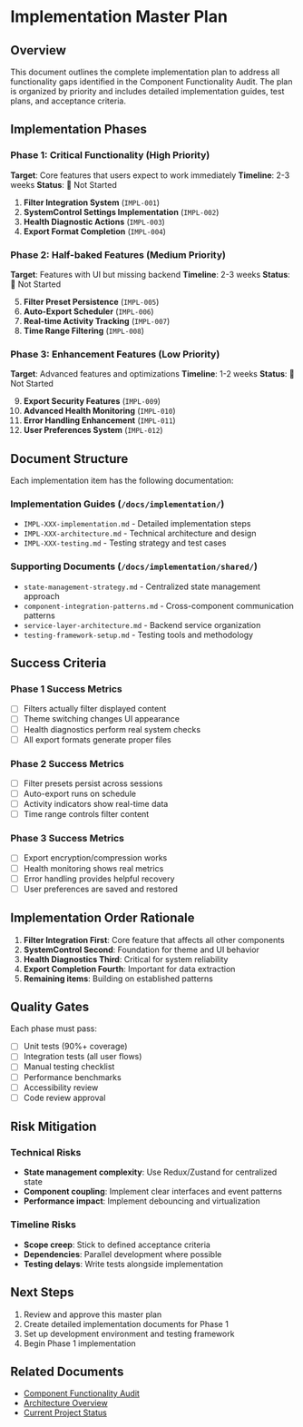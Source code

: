 # Implementation Master Plan

## Overview

This document outlines the complete implementation plan to address all functionality gaps identified in the Component Functionality Audit. The plan is organized by priority and includes detailed implementation guides, test plans, and acceptance criteria.

## Implementation Phases

### Phase 1: Critical Functionality (High Priority)
**Target**: Core features that users expect to work immediately
**Timeline**: 2-3 weeks
**Status**: 🔴 Not Started

1. **Filter Integration System** (`IMPL-001`)
2. **SystemControl Settings Implementation** (`IMPL-002`) 
3. **Health Diagnostic Actions** (`IMPL-003`)
4. **Export Format Completion** (`IMPL-004`)

### Phase 2: Half-baked Features (Medium Priority)
**Target**: Features with UI but missing backend
**Timeline**: 2-3 weeks
**Status**: 🔴 Not Started

5. **Filter Preset Persistence** (`IMPL-005`)
6. **Auto-Export Scheduler** (`IMPL-006`)
7. **Real-time Activity Tracking** (`IMPL-007`)
8. **Time Range Filtering** (`IMPL-008`)

### Phase 3: Enhancement Features (Low Priority)
**Target**: Advanced features and optimizations
**Timeline**: 1-2 weeks
**Status**: 🔴 Not Started

9. **Export Security Features** (`IMPL-009`)
10. **Advanced Health Monitoring** (`IMPL-010`)
11. **Error Handling Enhancement** (`IMPL-011`)
12. **User Preferences System** (`IMPL-012`)

## Document Structure

Each implementation item has the following documentation:

### Implementation Guides (`/docs/implementation/`)
- `IMPL-XXX-implementation.md` - Detailed implementation steps
- `IMPL-XXX-architecture.md` - Technical architecture and design
- `IMPL-XXX-testing.md` - Testing strategy and test cases

### Supporting Documents (`/docs/implementation/shared/`)
- `state-management-strategy.md` - Centralized state management approach
- `component-integration-patterns.md` - Cross-component communication patterns
- `service-layer-architecture.md` - Backend service organization
- `testing-framework-setup.md` - Testing tools and methodology

## Success Criteria

### Phase 1 Success Metrics
- [ ] Filters actually filter displayed content
- [ ] Theme switching changes UI appearance
- [ ] Health diagnostics perform real system checks
- [ ] All export formats generate proper files

### Phase 2 Success Metrics
- [ ] Filter presets persist across sessions
- [ ] Auto-export runs on schedule
- [ ] Activity indicators show real-time data
- [ ] Time range controls filter content

### Phase 3 Success Metrics
- [ ] Export encryption/compression works
- [ ] Health monitoring shows real metrics
- [ ] Error handling provides helpful recovery
- [ ] User preferences are saved and restored

## Implementation Order Rationale

1. **Filter Integration First**: Core feature that affects all other components
2. **SystemControl Second**: Foundation for theme and UI behavior
3. **Health Diagnostics Third**: Critical for system reliability
4. **Export Completion Fourth**: Important for data extraction
5. **Remaining items**: Building on established patterns

## Quality Gates

Each phase must pass:
- [ ] Unit tests (90%+ coverage)
- [ ] Integration tests (all user flows)
- [ ] Manual testing checklist
- [ ] Performance benchmarks
- [ ] Accessibility review
- [ ] Code review approval

## Risk Mitigation

### Technical Risks
- **State management complexity**: Use Redux/Zustand for centralized state
- **Component coupling**: Implement clear interfaces and event patterns
- **Performance impact**: Implement debouncing and virtualization

### Timeline Risks
- **Scope creep**: Stick to defined acceptance criteria
- **Dependencies**: Parallel development where possible
- **Testing delays**: Write tests alongside implementation

## Next Steps

1. Review and approve this master plan
2. Create detailed implementation documents for Phase 1
3. Set up development environment and testing framework
4. Begin Phase 1 implementation

## Related Documents

- [Component Functionality Audit](../COMPONENT_FUNCTIONALITY_AUDIT.md)
- [Architecture Overview](../architecture/component-architecture.md)
- [Current Project Status](../../PROJECT_STATUS_REVIEW.md)
